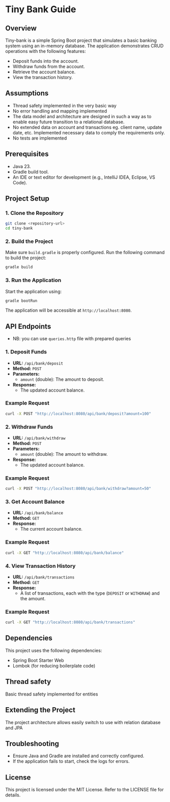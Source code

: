 # Tiny Bank Guide

## Overview
Tiny-bank is a simple Spring Boot project that simulates a basic banking system using an in-memory database. The application demonstrates CRUD operations with the following features:

- Deposit funds into the account.
- Withdraw funds from the account.
- Retrieve the account balance.
- View the transaction history.

## Assumptions
- Thread safety implemented in the very basic way
- No error handling and mapping implemented
- The data model and architecture are designed in such a way as to enable easy future transition to a relational database.
- No extended data on account and transactions eg. client name, update date, etc. Implemented necessary data to comply the requirements only.  
- No tests are implemented 

## Prerequisites
- Java 23.
- Gradle build tool.
- An IDE or text editor for development (e.g., IntelliJ IDEA, Eclipse, VS Code).

## Project Setup

### 1. Clone the Repository
```bash
git clone <repository-url>
cd tiny-bank
```

### 2. Build the Project
Make sure `build.gradle` is properly configured. Run the following command to build the project:
```bash
gradle build
```

### 3. Run the Application
Start the application using:
```bash
gradle bootRun
```

The application will be accessible at `http://localhost:8080`.

## API Endpoints
* NB: you can use `queries.http` file with prepared queries

### 1. Deposit Funds
- **URL:** `/api/bank/deposit`
- **Method:** `POST`
- **Parameters:**
    - `amount` (double): The amount to deposit.
- **Response:**
    - The updated account balance.

### Example Request
```bash
curl -X POST "http://localhost:8080/api/bank/deposit?amount=100"
```

### 2. Withdraw Funds
- **URL:** `/api/bank/withdraw`
- **Method:** `POST`
- **Parameters:**
    - `amount` (double): The amount to withdraw.
- **Response:**
    - The updated account balance.

### Example Request
```bash
curl -X POST "http://localhost:8080/api/bank/withdraw?amount=50"
```

### 3. Get Account Balance
- **URL:** `/api/bank/balance`
- **Method:** `GET`
- **Response:**
    - The current account balance.

### Example Request
```bash
curl -X GET "http://localhost:8080/api/bank/balance"
```

### 4. View Transaction History
- **URL:** `/api/bank/transactions`
- **Method:** `GET`
- **Response:**
    - A list of transactions, each with the type (`DEPOSIT` or `WITHDRAW`) and the amount.

### Example Request
```bash
curl -X GET "http://localhost:8080/api/bank/transactions"
```

## Dependencies
This project uses the following dependencies:
- Spring Boot Starter Web
- Lombok (for reducing boilerplate code)

## Thread safety
Basic thread safety implemented for entities

## Extending the Project
The project architecture allows easily switch to use with relation database and JPA 

## Troubleshooting
- Ensure Java and Gradle are installed and correctly configured.
- If the application fails to start, check the logs for errors.

## License
This project is licensed under the MIT License. Refer to the LICENSE file for details.
